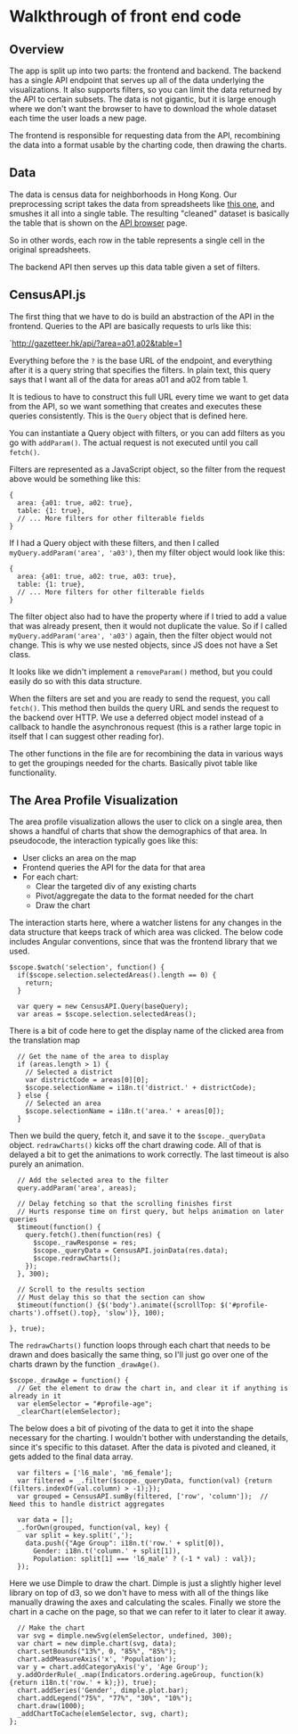Walkthrough of front end code
=============================

Overview
--------

The app is split up into two parts: the frontend and backend.  The backend has a single API endpoint that
serves up all of the data underlying the visualizations.  It also supports filters, so you can limit the data
returned by the API to certain subsets.  The data is not gigantic, but it is large enough where we don't
want the browser to have to download the whole dataset each time the user loads a new page.

The frontend is responsible for requesting data from the API, recombining the data into a format usable by the
charting code, then drawing the charts.

Data
----

The data is census data for neighborhoods in Hong Kong.  Our preprocessing script takes the data from spreadsheets
like [this one](http://www.census2011.gov.hk/en/district-profiles/ca/sham-shui-po/f08.html), and 
smushes it all into a single table.  The resulting "cleaned" dataset is basically the table
that is shown on the [API browser](http://gazetteer.hk/#/browser) page.

So in other words, each row in the table represents a single cell in the original spreadsheets.

The backend API then serves up this data table given a set of filters.

CensusAPI.js
------------

The first thing that we have to do is build an abstraction of the API in the frontend.  Queries to the API are
basically requests to urls like this:

`http://gazetteer.hk/api/?area=a01,a02&table=1

Everything before the `?` is the base URL of the endpoint, and everything after it is a query string that specifies
the filters.  In plain text, this query says that I want all of the data for areas a01 and a02 from table 1.

It is tedious to have to construct this full URL every time we want to get data from the API, so we want something
that creates and executes these queries consistently.  This is the `Query` object that is defined here.

You can instantiate a Query object with filters, or you can add filters as you go with `addParam()`.  The actual request is not
executed until you call `fetch()`.

Filters are represented as a JavaScript object, so the filter from the request above would be something like this:

```
{
  area: {a01: true, a02: true},
  table: {1: true},
  // ... More filters for other filterable fields
}
```

If I had a Query object with these filters, and then I called `myQuery.addParam('area', 'a03')`, then my filter object
would look like this:

```
{
  area: {a01: true, a02: true, a03: true},
  table: {1: true},
  // ... More filters for other filterable fields
}
```

The filter object also had to have the property where if I tried to add a value that was already present, then 
it would not duplicate the value.  So if I called `myQuery.addParam('area', 'a03')` again, then the filter object
would not change.  This is why we use nested objects, since JS does not have a Set class.

It looks like we didn't implement a `removeParam()` method, but you could easily do so with this data structure.

When the filters are set and you are ready to send the request, you call `fetch()`.  This method then builds the
query URL and sends the request to the backend over HTTP.  We use a deferred object model instead of a callback
to handle the asynchronous request (this is a rather large topic in itself that I can suggest other reading for).

The other functions in the file are for recombining the data in various ways to get the groupings needed for the
charts.  Basically pivot table like functionality.

The Area Profile Visualization
------------------------------

The area profile visualization allows the user to click on a single area, then shows a handful of charts that
show the demographics of that area.  In pseudocode, the interaction typically goes like this:

  - User clicks an area on the map
  - Frontend queries the API for the data for that area
  - For each chart:
    - Clear the targeted div of any existing charts
    - Pivot/aggregate the data to the format needed for the chart
    - Draw the chart
    
The interaction starts here, where a watcher listens for any changes in the data structure that keeps track
of which area was clicked.  The below code includes Angular conventions, since that was
the frontend library that we used.

```
$scope.$watch('selection', function() {
  if($scope.selection.selectedAreas().length == 0) {
    return;
  }
 
  var query = new CensusAPI.Query(baseQuery);
  var areas = $scope.selection.selectedAreas();
```

There is a bit of code here to get the display name of the clicked area from the translation map

```
  // Get the name of the area to display
  if (areas.length > 1) {
    // Selected a district
    var districtCode = areas[0][0];
    $scope.selectionName = i18n.t('district.' + districtCode);
  } else {
    // Selected an area
    $scope.selectionName = i18n.t('area.' + areas[0]);
  }
```

Then we build the query, fetch it, and save it to the `$scope._queryData` object.  `redrawCharts()` kicks off the
chart drawing code.  All of that is delayed a bit to get the animations to work correctly.  The last timeout
is also purely an animation.

```
  // Add the selected area to the filter
  query.addParam('area', areas);

  // Delay fetching so that the scrolling finishes first
  // Hurts response time on first query, but helps animation on later queries
  $timeout(function() {
    query.fetch().then(function(res) {
      $scope._rawResponse = res;
      $scope._queryData = CensusAPI.joinData(res.data);
      $scope.redrawCharts();
    });
  }, 300);

  // Scroll to the results section
  // Must delay this so that the section can show
  $timeout(function() {$('body').animate({scrollTop: $('#profile-charts').offset().top}, 'slow')}, 100);

}, true);
```

The `redrawCharts()` function loops through each chart that needs to be drawn and does basically the same thing, so
I'll just go over one of the charts drawn by the function `_drawAge()`.

```
$scope._drawAge = function() {
  // Get the element to draw the chart in, and clear it if anything is already in it
  var elemSelector = "#profile-age";
  _clearChart(elemSelector);
```

The below does a bit of pivoting of the data to get it into the shape necessary for the charting.  I wouldn't
bother with understanding the details, since it's specific to this dataset.  After the data is pivoted and cleaned,
it gets added to the final data array.

```
  var filters = ['l6_male', 'm6_female'];
  var filtered = _.filter($scope._queryData, function(val) {return (filters.indexOf(val.column) > -1);});
  var grouped = CensusAPI.sumBy(filtered, ['row', 'column']);  //  Need this to handle district aggregates

  var data = [];
  _.forOwn(grouped, function(val, key) {
    var split = key.split(',');
    data.push({"Age Group": i18n.t('row.' + split[0]),
      Gender: i18n.t('column.' + split[1]),
      Population: split[1] === 'l6_male' ? (-1 * val) : val});
  });
```

Here we use Dimple to draw the chart.  Dimple is just a slightly higher level library on top of d3, so we don't
have to mess with all of the things like manually drawing the axes and calculating the scales.  Finally
we store the chart in a cache on the page, so that we can refer to it later to clear it away.

```
  // Make the chart
  var svg = dimple.newSvg(elemSelector, undefined, 300);
  var chart = new dimple.chart(svg, data);
  chart.setBounds("13%", 0, "85%", "85%");
  chart.addMeasureAxis('x', 'Population');
  var y = chart.addCategoryAxis('y', 'Age Group');
  y.addOrderRule(_.map(Indicators.ordering.ageGroup, function(k) {return i18n.t('row.' + k);}), true);
  chart.addSeries('Gender', dimple.plot.bar);
  chart.addLegend("75%", "77%", "30%", "10%");
  chart.draw(1000);
  _addChartToCache(elemSelector, svg, chart);
};
```
